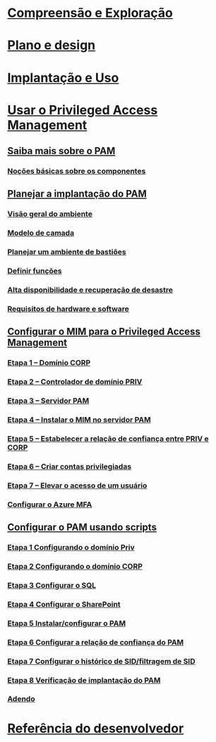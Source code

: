 # [Compreensão e Exploração](/microsoft-identity-manager/understand-explore/microsoft-identity-manager-2016)
# [Plano e design](/microsoft-identity-manager/plan-design/microsoft-identity-manager-2016-supported-platforms)
# [Implantação e Uso](/microsoft-identity-manager/deploy-use/microsoft-identity-manager-deploy)
# [Usar o Privileged Access Management](privileged-identity-management-for-active-directory-domain-services.md)
## [Saiba mais sobre o PAM](privileged-identity-management-for-active-directory-domain-services.md)
### [Noções básicas sobre os componentes](principles-of-operation.md)
## [Planejar a implantação do PAM](environment-overview.md)
### [Visão geral do ambiente](environment-overview.md)
### [Modelo de camada](tier-model-for-partitioning-administrative-privileges.md)
### [Planejar um ambiente de bastiões](planning-bastion-environment.md)
### [Definir funções](defining-roles-for-pam.md)
### [Alta disponibilidade e recuperação de desastre](high-availability-disaster-recovery-considerations-bastion-environment.md)
### [Requisitos de hardware e software](hardware-software-requirements.md)
## [Configurar o MIM para o Privileged Access Management](configuring-mim-environment-for-pam.md)
### [Etapa 1 – Domínio CORP](step-1-prepare-corp-domain.md)
### [Etapa 2 – Controlador de domínio PRIV](step-2-prepare-priv-domain-controller.md)
### [Etapa 3 – Servidor PAM](step-3-prepare-pam-server.md)
### [Etapa 4 – Instalar o MIM no servidor PAM](step-4-install-mim-components-on-pam-server.md)
### [Etapa 5 – Estabelecer a relação de confiança entre PRIV e CORP](step-5-establish-trust-between-priv-corp-forests.md)
### [Etapa 6 – Criar contas privilegiadas](step-6-transition-group-to-pam.md)
### [Etapa 7 – Elevar o acesso de um usuário](step-7-elevate-user-access.md)
### [Configurar o Azure MFA](use-azure-mfa-for-activation.md)
## [Configurar o PAM usando scripts](sp1-pam-configure-using-scripts.md)
### [Etapa 1 Configurando o domínio Priv](sp1-step1-configuring-priv-domain.md)
### [Etapa 2 Configurando o domínio CORP](sp1-step2-configuring-corp-domain.md)
### [Etapa 3 Configurar o SQL](sp1-step3-installing-configuring-sql.md)
### [Etapa 4 Configurar o SharePoint](sp1-step4-configuring-sharepoiint.md)
### [Etapa 5 Instalar/configurar o PAM](sp1-step5-configuring-pam.md)
### [Etapa 6 Configurar a relação de confiança do PAM](sp1-step6-setup-pam-trust.md)
### [Etapa 7 Configurar o histórico de SID/filtragem de SID](sp1-step7-setup-sidhistory-sidfiltering.md)
### [Etapa 8 Verificação de implantação do PAM](sp1-step8-pam-deployment-verification.md)
### [Adendo](sp1-pam-deployment-addendum.md)
# [Referência do desenvolvedor](/microsoft-identity-manager/reference/microsoft-identity-manager-2016-developer-reference)


<!--HONumber=Sep16_HO4-->


